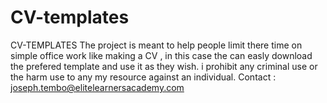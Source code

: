 # CV-templates
CV-TEMPLATES  The project is meant to help people limit there time on simple office work like making a CV , in this case the can easly download the prefered template and use it as they wish.  i prohibit any criminal  use or the harm use to any  my resource against an individual.  Contact :  joseph.tembo@elitelearnersacademy.com  
